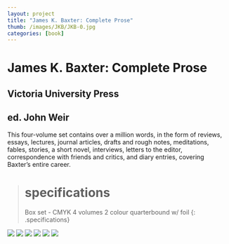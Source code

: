 ```yaml
---
layout: project
title: "James K. Baxter: Complete Prose"
thumb: /images/JKB/JKB-0.jpg
categories: [book]
---
```


# James K. Baxter: Complete Prose

## Victoria University Press

## ed. John Weir

This four-volume set contains over a million words, in the form of reviews, essays, lectures, journal articles, drafts and rough notes, meditations, fables, stories, a short novel, interviews, letters to the editor, correspondence with friends and critics, and diary entries, covering Baxter’s entire career.

> # specifications
> Box set - CMYK
> 4 volumes 2 colour quarterbound w/ foil
{: .specifications}

![](/images/JKB/JKB-1.jpg)
![](/images/JKB/JKB-2.jpg)
![](/images/JKB/JKB-3.jpg)
![](/images/JKB/JKB-4.jpg)
![](/images/JKB/JKB-5.jpg)
![](/images/JKB/JKB-6.jpg)
